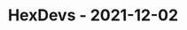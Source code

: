 ---
layout: post
title: HexDevs - 2021-12-02
datetime: '2021-12-02T14:00:00-08:00'
name: HexDevs
external_url: https://meetingplace.io/hexdevs/events/6335
online_event: true
year_month: 2021-12
---